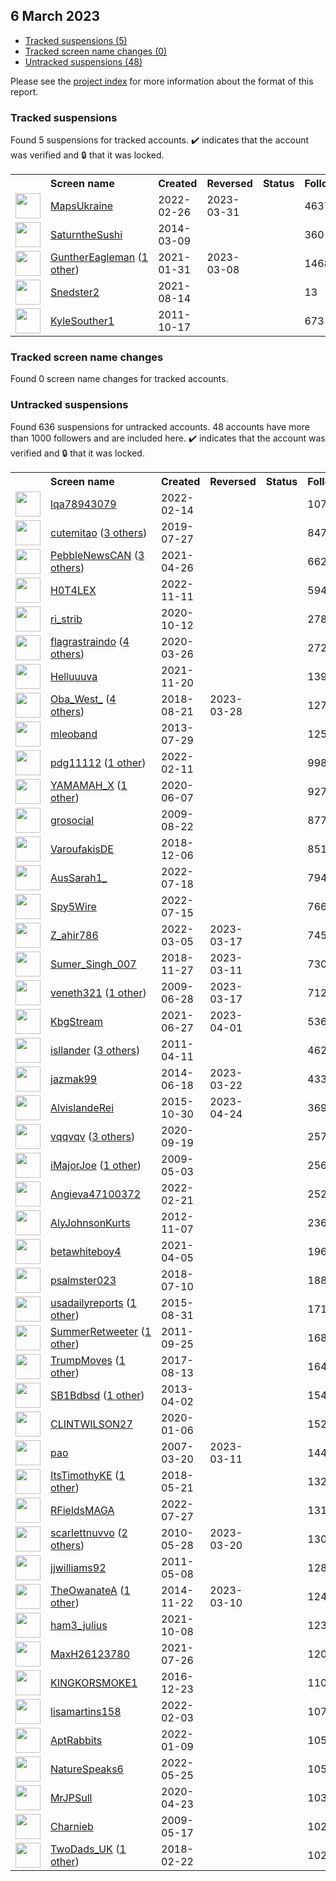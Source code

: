 ##  6 March 2023

* [Tracked suspensions (5)](#tracked-suspensions)
* [Tracked screen name changes (0)](#tracked-screen-name-changes)
* [Untracked suspensions (48)](#untracked-suspensions)

Please see the [project index](https://github.com/travisbrown/twitter-watch) for more information about the format of this report.

### Tracked suspensions

Found 5 suspensions for tracked accounts.
  ✔️ indicates that the account was verified and 🔒 that it was locked.

<table>
    <tr>
        <th></th>
        <th align="left">Screen name</th>
        <th align="left">Created</th>
        <th align="left">Reversed</th>
        <th align="left">Status</th>
        <th align="left">Followers</th>
        <th align="left">Ranking</th></tr>
    </tr>
        <tr>
            <td><a href="https://twitter.com/intent/user?user_id=1497711967091535873">
                <img src="https://pbs.twimg.com/profile_images/1504232702844747782/2wN79C77_normal.jpg" width="40px" height="40px" align="center"/></a>
            </td>
            <td>
                <a href="https://twitter.com/MapsUkraine">MapsUkraine</a></td>
            <td>2022-02-26</td>
            <td>2023-03-31</td>
            <td align="center"></td>
            <td>46370</td>
            <td>241</td>
        </tr>
        <tr>
            <td><a href="https://twitter.com/intent/user?user_id=2381182699">
                <img src="https://pbs.twimg.com/profile_images/1587264002702430208/5wsO3LNq_normal.jpg" width="40px" height="40px" align="center"/></a>
            </td>
            <td>
                <a href="https://twitter.com/SaturntheSushi">SaturntheSushi</a></td>
            <td>2014-03-09</td>
            <td></td>
            <td align="center"></td>
            <td>360</td>
            <td>1943</td>
        </tr>
        <tr>
            <td><a href="https://twitter.com/intent/user?user_id=1355721251180961792">
                <img src="https://pbs.twimg.com/profile_images/1595543742383005707/mZUmx7zF_normal.jpg" width="40px" height="40px" align="center"/></a>
            </td>
            <td>
                <a href="https://twitter.com/GuntherEagleman">GuntherEagleman</a>&nbsp;(<a href="https://api.memory.lol/v1/tw/id/1355721251180961792">1 other</a>)&nbsp;</td>
            <td>2021-01-31</td>
            <td>2023-03-08</td>
            <td align="center"></td>
            <td>146810</td>
            <td>5527</td>
        </tr>
        <tr>
            <td><a href="https://twitter.com/intent/user?user_id=1426570471508676617">
                <img src="https://pbs.twimg.com/profile_images/1465360363210297353/GUVYPfUM_normal.jpg" width="40px" height="40px" align="center"/></a>
            </td>
            <td>
                <a href="https://twitter.com/Snedster2">Snedster2</a></td>
            <td>2021-08-14</td>
            <td></td>
            <td align="center"></td>
            <td>13</td>
            <td>26619</td>
        </tr>
        <tr>
            <td><a href="https://twitter.com/intent/user?user_id=393067691">
                <img src="https://pbs.twimg.com/profile_images/1598335568987197440/ylh3t85m_normal.jpg" width="40px" height="40px" align="center"/></a>
            </td>
            <td>
                <a href="https://twitter.com/KyleSouther1">KyleSouther1</a></td>
            <td>2011-10-17</td>
            <td></td>
            <td align="center"></td>
            <td>673</td>
            <td>36967</td>
        </tr></table>

### Tracked screen name changes

Found 0 screen name changes for tracked accounts.

### Untracked suspensions

Found 636 suspensions for untracked accounts.
48 accounts have more than 1000 followers and are included here.
  ✔️ indicates that the account was verified and 🔒 that it was locked.

<table>
    <tr>
        <th></th>
        <th align="left">Screen name</th>
        <th align="left">Created</th>
        <th align="left">Reversed</th>
        <th align="left">Status</th>
        <th align="left">Followers</th>
    </tr>
        <tr>
            <td><a href="https://twitter.com/intent/user?user_id=1493245861987590149">
                <img src="https://pbs.twimg.com/profile_images/1549351834556456961/Rv8e6tZo_normal.jpg" width="40px" height="40px" align="center"/></a>
            </td>
            <td>
                <a href="https://twitter.com/lqa78943079">lqa78943079</a></td>
            <td>2022-02-14</td>
            <td></td>
            <td align="center"></td>
            <td>107350</td>
        </tr>
        <tr>
            <td><a href="https://twitter.com/intent/user?user_id=1154955324211769344">
                <img src="https://pbs.twimg.com/profile_images/1408665166741340168/6mKlK4M__normal.jpg" width="40px" height="40px" align="center"/></a>
            </td>
            <td>
                <a href="https://twitter.com/cutemitao">cutemitao</a>&nbsp;(<a href="https://api.memory.lol/v1/tw/id/1154955324211769344">3 others</a>)&nbsp;</td>
            <td>2019-07-27</td>
            <td></td>
            <td align="center"></td>
            <td>84747</td>
        </tr>
        <tr>
            <td><a href="https://twitter.com/intent/user?user_id=1386521472580177920">
                <img src="https://pbs.twimg.com/profile_images/1574877554426650635/43knnbyJ_normal.jpg" width="40px" height="40px" align="center"/></a>
            </td>
            <td>
                <a href="https://twitter.com/PebbleNewsCAN">PebbleNewsCAN</a>&nbsp;(<a href="https://api.memory.lol/v1/tw/id/1386521472580177920">3 others</a>)&nbsp;</td>
            <td>2021-04-26</td>
            <td></td>
            <td align="center"></td>
            <td>66288</td>
        </tr>
        <tr>
            <td><a href="https://twitter.com/intent/user?user_id=1591209382322266112">
                <img src="https://pbs.twimg.com/profile_images/1591209588120031233/cSy5CJw2_normal.jpg" width="40px" height="40px" align="center"/></a>
            </td>
            <td>
                <a href="https://twitter.com/H0T4LEX">H0T4LEX</a></td>
            <td>2022-11-11</td>
            <td></td>
            <td align="center"></td>
            <td>59451</td>
        </tr>
        <tr>
            <td><a href="https://twitter.com/intent/user?user_id=1315786359559335936">
                <img src="https://pbs.twimg.com/profile_images/1390085820900642816/I5jpOodT_normal.jpg" width="40px" height="40px" align="center"/></a>
            </td>
            <td>
                <a href="https://twitter.com/ri_strib">ri_strib</a></td>
            <td>2020-10-12</td>
            <td></td>
            <td align="center"></td>
            <td>27854</td>
        </tr>
        <tr>
            <td><a href="https://twitter.com/intent/user?user_id=1243250100626960384">
                <img src="https://pbs.twimg.com/profile_images/1593938119308574722/uFbjjuOd_normal.jpg" width="40px" height="40px" align="center"/></a>
            </td>
            <td>
                <a href="https://twitter.com/flagrastraindo">flagrastraindo</a>&nbsp;(<a href="https://api.memory.lol/v1/tw/id/1243250100626960384">4 others</a>)&nbsp;</td>
            <td>2020-03-26</td>
            <td></td>
            <td align="center"></td>
            <td>27201</td>
        </tr>
        <tr>
            <td><a href="https://twitter.com/intent/user?user_id=1462162018711089152">
                <img src="https://pbs.twimg.com/profile_images/1594430532984705024/OM32qvKv_normal.jpg" width="40px" height="40px" align="center"/></a>
            </td>
            <td>
                <a href="https://twitter.com/Helluuuva">Helluuuva</a></td>
            <td>2021-11-20</td>
            <td></td>
            <td align="center"></td>
            <td>13944</td>
        </tr>
        <tr>
            <td><a href="https://twitter.com/intent/user?user_id=1031990431792488448">
                <img src="https://pbs.twimg.com/profile_images/1583798318462820354/y3htM5fy_normal.jpg" width="40px" height="40px" align="center"/></a>
            </td>
            <td>
                <a href="https://twitter.com/Oba_West_">Oba_West_</a>&nbsp;(<a href="https://api.memory.lol/v1/tw/id/1031990431792488448">4 others</a>)&nbsp;</td>
            <td>2018-08-21</td>
            <td>2023-03-28</td>
            <td align="center"></td>
            <td>12736</td>
        </tr>
        <tr>
            <td><a href="https://twitter.com/intent/user?user_id=1631518374">
                <img src="https://pbs.twimg.com/profile_images/856579974639230976/eFx8lTtq_normal.jpg" width="40px" height="40px" align="center"/></a>
            </td>
            <td>
                <a href="https://twitter.com/mleoband">mleoband</a></td>
            <td>2013-07-29</td>
            <td></td>
            <td align="center"></td>
            <td>12528</td>
        </tr>
        <tr>
            <td><a href="https://twitter.com/intent/user?user_id=1492113207951228932">
                <img src="https://pbs.twimg.com/profile_images/1537768291183099904/7xJM6LkA_normal.jpg" width="40px" height="40px" align="center"/></a>
            </td>
            <td>
                <a href="https://twitter.com/pdg11112">pdg11112</a>&nbsp;(<a href="https://api.memory.lol/v1/tw/id/1492113207951228932">1 other</a>)&nbsp;</td>
            <td>2022-02-11</td>
            <td></td>
            <td align="center"></td>
            <td>9984</td>
        </tr>
        <tr>
            <td><a href="https://twitter.com/intent/user?user_id=1269671290106871809">
                <img src="https://pbs.twimg.com/profile_images/1519914737496203264/NvSylLRk_normal.jpg" width="40px" height="40px" align="center"/></a>
            </td>
            <td>
                <a href="https://twitter.com/YAMAMAH_X">YAMAMAH_X</a>&nbsp;(<a href="https://api.memory.lol/v1/tw/id/1269671290106871809">1 other</a>)&nbsp;</td>
            <td>2020-06-07</td>
            <td></td>
            <td align="center"></td>
            <td>9278</td>
        </tr>
        <tr>
            <td><a href="https://twitter.com/intent/user?user_id=67783555">
                <img src="https://pbs.twimg.com/profile_images/515240481706344448/jV_OCHHz_normal.png" width="40px" height="40px" align="center"/></a>
            </td>
            <td>
                <a href="https://twitter.com/grosocial">grosocial</a></td>
            <td>2009-08-22</td>
            <td></td>
            <td align="center"></td>
            <td>8771</td>
        </tr>
        <tr>
            <td><a href="https://twitter.com/intent/user?user_id=1070712392043118592">
                <img src="https://pbs.twimg.com/profile_images/1071706642801197056/qqXPzem5_normal.jpg" width="40px" height="40px" align="center"/></a>
            </td>
            <td>
                <a href="https://twitter.com/VaroufakisDE">VaroufakisDE</a></td>
            <td>2018-12-06</td>
            <td></td>
            <td align="center"></td>
            <td>8516</td>
        </tr>
        <tr>
            <td><a href="https://twitter.com/intent/user?user_id=1548836863762243585">
                <img src="https://pbs.twimg.com/profile_images/1548838697629630464/9KPvAKrV_normal.jpg" width="40px" height="40px" align="center"/></a>
            </td>
            <td>
                <a href="https://twitter.com/AusSarah1_">AusSarah1_</a></td>
            <td>2022-07-18</td>
            <td></td>
            <td align="center"></td>
            <td>7947</td>
        </tr>
        <tr>
            <td><a href="https://twitter.com/intent/user?user_id=1548023706563186688">
                <img src="https://pbs.twimg.com/profile_images/1598199661847887874/ZRui3LNw_normal.jpg" width="40px" height="40px" align="center"/></a>
            </td>
            <td>
                <a href="https://twitter.com/Spy5Wire">Spy5Wire</a></td>
            <td>2022-07-15</td>
            <td></td>
            <td align="center"></td>
            <td>7667</td>
        </tr>
        <tr>
            <td><a href="https://twitter.com/intent/user?user_id=1499940799601164290">
                <img src="https://pbs.twimg.com/profile_images/1568807675290390528/57Qp-5tE_normal.jpg" width="40px" height="40px" align="center"/></a>
            </td>
            <td>
                <a href="https://twitter.com/Z_ahir786">Z_ahir786</a></td>
            <td>2022-03-05</td>
            <td>2023-03-17</td>
            <td align="center"></td>
            <td>7455</td>
        </tr>
        <tr>
            <td><a href="https://twitter.com/intent/user?user_id=1067473784305840129">
                <img src="https://pbs.twimg.com/profile_images/1588062679004229632/AC1iLfoS_normal.jpg" width="40px" height="40px" align="center"/></a>
            </td>
            <td>
                <a href="https://twitter.com/Sumer_Singh_007">Sumer_Singh_007</a></td>
            <td>2018-11-27</td>
            <td>2023-03-11</td>
            <td align="center"></td>
            <td>7303</td>
        </tr>
        <tr>
            <td><a href="https://twitter.com/intent/user?user_id=51616757">
                <img src="https://pbs.twimg.com/profile_images/1597262308970856448/r9yQPZ1v_normal.jpg" width="40px" height="40px" align="center"/></a>
            </td>
            <td>
                <a href="https://twitter.com/veneth321">veneth321</a>&nbsp;(<a href="https://api.memory.lol/v1/tw/id/51616757">1 other</a>)&nbsp;</td>
            <td>2009-06-28</td>
            <td>2023-03-17</td>
            <td align="center"></td>
            <td>7125</td>
        </tr>
        <tr>
            <td><a href="https://twitter.com/intent/user?user_id=1409073772133601283">
                <img src="https://pbs.twimg.com/profile_images/1495556908912107522/7LbYrejH_normal.jpg" width="40px" height="40px" align="center"/></a>
            </td>
            <td>
                <a href="https://twitter.com/KbgStream">KbgStream</a></td>
            <td>2021-06-27</td>
            <td>2023-04-01</td>
            <td align="center"></td>
            <td>5369</td>
        </tr>
        <tr>
            <td><a href="https://twitter.com/intent/user?user_id=280297045">
                <img src="https://pbs.twimg.com/profile_images/1581803787269931008/HNQeSa1R_normal.jpg" width="40px" height="40px" align="center"/></a>
            </td>
            <td>
                <a href="https://twitter.com/isllander">isllander</a>&nbsp;(<a href="https://api.memory.lol/v1/tw/id/280297045">3 others</a>)&nbsp;</td>
            <td>2011-04-11</td>
            <td></td>
            <td align="center"></td>
            <td>4628</td>
        </tr>
        <tr>
            <td><a href="https://twitter.com/intent/user?user_id=2620506189">
                <img src="https://pbs.twimg.com/profile_images/1427951580465270790/IxfG04zS_normal.jpg" width="40px" height="40px" align="center"/></a>
            </td>
            <td>
                <a href="https://twitter.com/jazmak99">jazmak99</a></td>
            <td>2014-06-18</td>
            <td>2023-03-22</td>
            <td align="center"></td>
            <td>4330</td>
        </tr>
        <tr>
            <td><a href="https://twitter.com/intent/user?user_id=4076357595">
                <img src="https://pbs.twimg.com/profile_images/1138582046538964994/B4t9E4k2_normal.jpg" width="40px" height="40px" align="center"/></a>
            </td>
            <td>
                <a href="https://twitter.com/AlvislandeRei">AlvislandeRei</a></td>
            <td>2015-10-30</td>
            <td>2023-04-24</td>
            <td align="center"></td>
            <td>3696</td>
        </tr>
        <tr>
            <td><a href="https://twitter.com/intent/user?user_id=1307262386873663489">
                <img src="https://pbs.twimg.com/profile_images/1547293479776112640/BgLq1auJ_normal.jpg" width="40px" height="40px" align="center"/></a>
            </td>
            <td>
                <a href="https://twitter.com/vqqvqv">vqqvqv</a>&nbsp;(<a href="https://api.memory.lol/v1/tw/id/1307262386873663489">3 others</a>)&nbsp;</td>
            <td>2020-09-19</td>
            <td></td>
            <td align="center"></td>
            <td>2573</td>
        </tr>
        <tr>
            <td><a href="https://twitter.com/intent/user?user_id=37340661">
                <img src="https://pbs.twimg.com/profile_images/1505620783229505542/5S_Em8Wa_normal.jpg" width="40px" height="40px" align="center"/></a>
            </td>
            <td>
                <a href="https://twitter.com/iMajorJoe">iMajorJoe</a>&nbsp;(<a href="https://api.memory.lol/v1/tw/id/37340661">1 other</a>)&nbsp;</td>
            <td>2009-05-03</td>
            <td></td>
            <td align="center"></td>
            <td>2567</td>
        </tr>
        <tr>
            <td><a href="https://twitter.com/intent/user?user_id=1495705836341153793">
                <img src="https://pbs.twimg.com/profile_images/1495706262272684034/_pKxJP5E_normal.jpg" width="40px" height="40px" align="center"/></a>
            </td>
            <td>
                <a href="https://twitter.com/Angieva47100372">Angieva47100372</a></td>
            <td>2022-02-21</td>
            <td></td>
            <td align="center"></td>
            <td>2527</td>
        </tr>
        <tr>
            <td><a href="https://twitter.com/intent/user?user_id=931130899">
                <img src="https://pbs.twimg.com/profile_images/603260384477356032/QLYS6hf4_normal.jpg" width="40px" height="40px" align="center"/></a>
            </td>
            <td>
                <a href="https://twitter.com/AlyJohnsonKurts">AlyJohnsonKurts</a></td>
            <td>2012-11-07</td>
            <td></td>
            <td align="center"></td>
            <td>2365</td>
        </tr>
        <tr>
            <td><a href="https://twitter.com/intent/user?user_id=1379162310258876418">
                <img src="https://pbs.twimg.com/profile_images/1517220658324942851/8B4kSST5_normal.jpg" width="40px" height="40px" align="center"/></a>
            </td>
            <td>
                <a href="https://twitter.com/betawhiteboy4">betawhiteboy4</a></td>
            <td>2021-04-05</td>
            <td></td>
            <td align="center"></td>
            <td>1968</td>
        </tr>
        <tr>
            <td><a href="https://twitter.com/intent/user?user_id=1016482548065562624">
                <img src="https://pbs.twimg.com/profile_images/1478013763294924803/1W9pCpyK_normal.jpg" width="40px" height="40px" align="center"/></a>
            </td>
            <td>
                <a href="https://twitter.com/psalmster023">psalmster023</a></td>
            <td>2018-07-10</td>
            <td></td>
            <td align="center"></td>
            <td>1882</td>
        </tr>
        <tr>
            <td><a href="https://twitter.com/intent/user?user_id=3499193056">
                <img src="https://pbs.twimg.com/profile_images/761194324440805376/fMRTsyGG_normal.jpg" width="40px" height="40px" align="center"/></a>
            </td>
            <td>
                <a href="https://twitter.com/usadailyreports">usadailyreports</a>&nbsp;(<a href="https://api.memory.lol/v1/tw/id/3499193056">1 other</a>)&nbsp;</td>
            <td>2015-08-31</td>
            <td></td>
            <td align="center"></td>
            <td>1710</td>
        </tr>
        <tr>
            <td><a href="https://twitter.com/intent/user?user_id=379965524">
                <img src="https://pbs.twimg.com/profile_images/943197995457220608/cabqIyGo_normal.jpg" width="40px" height="40px" align="center"/></a>
            </td>
            <td>
                <a href="https://twitter.com/SummerRetweeter">SummerRetweeter</a>&nbsp;(<a href="https://api.memory.lol/v1/tw/id/379965524">1 other</a>)&nbsp;</td>
            <td>2011-09-25</td>
            <td></td>
            <td align="center"></td>
            <td>1686</td>
        </tr>
        <tr>
            <td><a href="https://twitter.com/intent/user?user_id=896579895895232512">
                <img src="https://pbs.twimg.com/profile_images/896582255371575297/Ks_QCX21_normal.jpg" width="40px" height="40px" align="center"/></a>
            </td>
            <td>
                <a href="https://twitter.com/TrumpMoves">TrumpMoves</a>&nbsp;(<a href="https://api.memory.lol/v1/tw/id/896579895895232512">1 other</a>)&nbsp;</td>
            <td>2017-08-13</td>
            <td></td>
            <td align="center"></td>
            <td>1649</td>
        </tr>
        <tr>
            <td><a href="https://twitter.com/intent/user?user_id=1321614990">
                <img src="https://pbs.twimg.com/profile_images/1584274159055425538/ufHQAIaN_normal.jpg" width="40px" height="40px" align="center"/></a>
            </td>
            <td>
                <a href="https://twitter.com/SB1Bdbsd">SB1Bdbsd</a>&nbsp;(<a href="https://api.memory.lol/v1/tw/id/1321614990">1 other</a>)&nbsp;</td>
            <td>2013-04-02</td>
            <td></td>
            <td align="center"></td>
            <td>1540</td>
        </tr>
        <tr>
            <td><a href="https://twitter.com/intent/user?user_id=1213975347818926080">
                <img src="https://pbs.twimg.com/profile_images/1557095172349067272/uUtLJIu1_normal.jpg" width="40px" height="40px" align="center"/></a>
            </td>
            <td>
                <a href="https://twitter.com/CLINTWILSON27">CLINTWILSON27</a></td>
            <td>2020-01-06</td>
            <td></td>
            <td align="center"></td>
            <td>1529</td>
        </tr>
        <tr>
            <td><a href="https://twitter.com/intent/user?user_id=1601061">
                <img src="https://pbs.twimg.com/profile_images/1591653683502411776/k-AYkoWf_normal.jpg" width="40px" height="40px" align="center"/></a>
            </td>
            <td>
                <a href="https://twitter.com/pao">pao</a></td>
            <td>2007-03-20</td>
            <td>2023-03-11</td>
            <td align="center"></td>
            <td>1449</td>
        </tr>
        <tr>
            <td><a href="https://twitter.com/intent/user?user_id=998517775051051009">
                <img src="https://pbs.twimg.com/profile_images/1034474006512951296/BlhAjSTU_normal.jpg" width="40px" height="40px" align="center"/></a>
            </td>
            <td>
                <a href="https://twitter.com/ItsTimothyKE">ItsTimothyKE</a>&nbsp;(<a href="https://api.memory.lol/v1/tw/id/998517775051051009">1 other</a>)&nbsp;</td>
            <td>2018-05-21</td>
            <td></td>
            <td align="center"></td>
            <td>1329</td>
        </tr>
        <tr>
            <td><a href="https://twitter.com/intent/user?user_id=1552142190348058625">
                <img src="https://pbs.twimg.com/profile_images/1552142974326374403/1b6bBk5w_normal.jpg" width="40px" height="40px" align="center"/></a>
            </td>
            <td>
                <a href="https://twitter.com/RFieldsMAGA">RFieldsMAGA</a></td>
            <td>2022-07-27</td>
            <td></td>
            <td align="center"></td>
            <td>1314</td>
        </tr>
        <tr>
            <td><a href="https://twitter.com/intent/user?user_id=149273939">
                <img src="https://pbs.twimg.com/profile_images/1589407737523437569/sEd1digy_normal.jpg" width="40px" height="40px" align="center"/></a>
            </td>
            <td>
                <a href="https://twitter.com/scarlettnuvvo">scarlettnuvvo</a>&nbsp;(<a href="https://api.memory.lol/v1/tw/id/149273939">2 others</a>)&nbsp;</td>
            <td>2010-05-28</td>
            <td>2023-03-20</td>
            <td align="center"></td>
            <td>1303</td>
        </tr>
        <tr>
            <td><a href="https://twitter.com/intent/user?user_id=295325105">
                <img src="https://pbs.twimg.com/profile_images/1344018563565293575/qzxe-Vci_normal.jpg" width="40px" height="40px" align="center"/></a>
            </td>
            <td>
                <a href="https://twitter.com/jjwilliams92">jjwilliams92</a></td>
            <td>2011-05-08</td>
            <td></td>
            <td align="center"></td>
            <td>1283</td>
        </tr>
        <tr>
            <td><a href="https://twitter.com/intent/user?user_id=2906980118">
                <img src="https://pbs.twimg.com/profile_images/1597688988302811139/cbIrO9h3_normal.jpg" width="40px" height="40px" align="center"/></a>
            </td>
            <td>
                <a href="https://twitter.com/TheOwanateA">TheOwanateA</a>&nbsp;(<a href="https://api.memory.lol/v1/tw/id/2906980118">1 other</a>)&nbsp;</td>
            <td>2014-11-22</td>
            <td>2023-03-10</td>
            <td align="center"></td>
            <td>1245</td>
        </tr>
        <tr>
            <td><a href="https://twitter.com/intent/user?user_id=1446536994570571780">
                <img src="https://pbs.twimg.com/profile_images/1448931089972617217/EKyMxu8k_normal.jpg" width="40px" height="40px" align="center"/></a>
            </td>
            <td>
                <a href="https://twitter.com/ham3_julius">ham3_julius</a></td>
            <td>2021-10-08</td>
            <td></td>
            <td align="center"></td>
            <td>1236</td>
        </tr>
        <tr>
            <td><a href="https://twitter.com/intent/user?user_id=1419739773539868676">
                <img src="https://pbs.twimg.com/profile_images/1581379458329722880/N7aQGNxU_normal.jpg" width="40px" height="40px" align="center"/></a>
            </td>
            <td>
                <a href="https://twitter.com/MaxH26123780">MaxH26123780</a></td>
            <td>2021-07-26</td>
            <td></td>
            <td align="center"></td>
            <td>1209</td>
        </tr>
        <tr>
            <td><a href="https://twitter.com/intent/user?user_id=812138678717923330">
                <img src="https://pbs.twimg.com/profile_images/1055580556556144641/kmBEyDp9_normal.jpg" width="40px" height="40px" align="center"/></a>
            </td>
            <td>
                <a href="https://twitter.com/KINGKORSMOKE1">KINGKORSMOKE1</a></td>
            <td>2016-12-23</td>
            <td></td>
            <td align="center"></td>
            <td>1101</td>
        </tr>
        <tr>
            <td><a href="https://twitter.com/intent/user?user_id=1489213153124573185">
                <img src="https://pbs.twimg.com/profile_images/1489213316262076424/siwWvUmu_normal.jpg" width="40px" height="40px" align="center"/></a>
            </td>
            <td>
                <a href="https://twitter.com/lisamartins158">lisamartins158</a></td>
            <td>2022-02-03</td>
            <td></td>
            <td align="center"></td>
            <td>1075</td>
        </tr>
        <tr>
            <td><a href="https://twitter.com/intent/user?user_id=1480073801794822149">
                <img src="https://pbs.twimg.com/profile_images/1592165964048699392/3ZJAaBnA_normal.jpg" width="40px" height="40px" align="center"/></a>
            </td>
            <td>
                <a href="https://twitter.com/AptRabbits">AptRabbits</a></td>
            <td>2022-01-09</td>
            <td></td>
            <td align="center"></td>
            <td>1054</td>
        </tr>
        <tr>
            <td><a href="https://twitter.com/intent/user?user_id=1529429222229409792">
                <img src="https://pbs.twimg.com/profile_images/1596298321986994179/dU_FAv9H_normal.jpg" width="40px" height="40px" align="center"/></a>
            </td>
            <td>
                <a href="https://twitter.com/NatureSpeaks6">NatureSpeaks6</a></td>
            <td>2022-05-25</td>
            <td></td>
            <td align="center"></td>
            <td>1050</td>
        </tr>
        <tr>
            <td><a href="https://twitter.com/intent/user?user_id=1253392831642841088">
                <img src="https://pbs.twimg.com/profile_images/1333867027010887687/lC4rAjqk_normal.jpg" width="40px" height="40px" align="center"/></a>
            </td>
            <td>
                <a href="https://twitter.com/MrJPSull">MrJPSull</a></td>
            <td>2020-04-23</td>
            <td></td>
            <td align="center"></td>
            <td>1036</td>
        </tr>
        <tr>
            <td><a href="https://twitter.com/intent/user?user_id=40664514">
                <img src="https://pbs.twimg.com/profile_images/644620936625410049/yWmlgbVS_normal.jpg" width="40px" height="40px" align="center"/></a>
            </td>
            <td>
                <a href="https://twitter.com/Charnieb">Charnieb</a></td>
            <td>2009-05-17</td>
            <td></td>
            <td align="center"></td>
            <td>1025</td>
        </tr>
        <tr>
            <td><a href="https://twitter.com/intent/user?user_id=966716182509293568">
                <img src="https://pbs.twimg.com/profile_images/1410584585407287298/q6SdF62C_normal.jpg" width="40px" height="40px" align="center"/></a>
            </td>
            <td>
                <a href="https://twitter.com/TwoDads_UK">TwoDads_UK</a>&nbsp;(<a href="https://api.memory.lol/v1/tw/id/966716182509293568">1 other</a>)&nbsp;</td>
            <td>2018-02-22</td>
            <td></td>
            <td align="center"></td>
            <td>1020</td>
        </tr></table>
